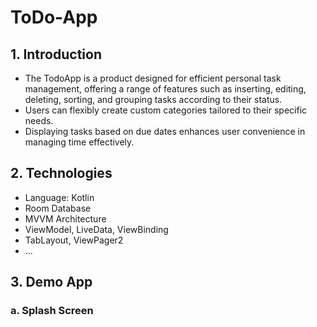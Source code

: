 # ToDo-App

## 1. Introduction
- The TodoApp is a product designed for efficient personal task management, offering a range of features such as inserting, editing, deleting, sorting, and grouping tasks according to their status.
- Users can flexibly create custom categories tailored to their specific needs.
- Displaying tasks based on due dates enhances user convenience in managing time effectively.

## 2. Technologies
- Language: Kotlin
- Room Database
- MVVM Architecture
- ViewModel, LiveData, ViewBinding
- TabLayout, ViewPager2
- ...

## 3. Demo App
### a. Splash Screen

